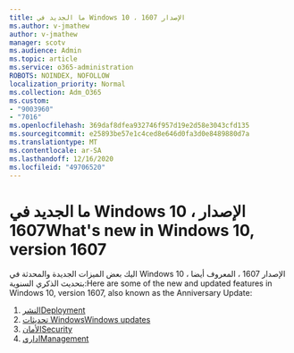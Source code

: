 ```yaml
---
title: ما الجديد في Windows 10 ، الإصدار 1607
ms.author: v-jmathew
author: v-jmathew
manager: scotv
ms.audience: Admin
ms.topic: article
ms.service: o365-administration
ROBOTS: NOINDEX, NOFOLLOW
localization_priority: Normal
ms.collection: Adm_O365
ms.custom:
- "9003960"
- "7016"
ms.openlocfilehash: 369daf8dfea932746f957d19e2d58e3043cfd135
ms.sourcegitcommit: e25893be57e1c4ced8e646d0fa3d0e8489880d7a
ms.translationtype: MT
ms.contentlocale: ar-SA
ms.lasthandoff: 12/16/2020
ms.locfileid: "49706520"
---
```

# <a name="whats-new-in-windows-10-version-1607"></a><span data-ttu-id="0a6de-102">ما الجديد في Windows 10 ، الإصدار 1607</span><span class="sxs-lookup"><span data-stu-id="0a6de-102">What's new in Windows 10, version 1607</span></span>

<span data-ttu-id="0a6de-103">اليك بعض الميزات الجديدة والمحدثة في Windows 10 ، الإصدار 1607 ، المعروف أيضا بتحديث الذكري السنوية:</span><span class="sxs-lookup"><span data-stu-id="0a6de-103">Here are some of the new and updated features in Windows 10, version 1607, also known as the Anniversary Update:</span></span>

1. [<span data-ttu-id="0a6de-104">النشر</span><span class="sxs-lookup"><span data-stu-id="0a6de-104">Deployment</span></span>](https://go.microsoft.com/fwlink/?linkid=2114462)
2. [<span data-ttu-id="0a6de-105">تحديثات Windows</span><span class="sxs-lookup"><span data-stu-id="0a6de-105">Windows updates</span></span>](https://go.microsoft.com/fwlink/?linkid=2114463)
3. [<span data-ttu-id="0a6de-106">الأمان</span><span class="sxs-lookup"><span data-stu-id="0a6de-106">Security</span></span>](https://go.microsoft.com/fwlink/?linkid=2114270)
4. [<span data-ttu-id="0a6de-107">اداري</span><span class="sxs-lookup"><span data-stu-id="0a6de-107">Management</span></span>](https://go.microsoft.com/fwlink/?linkid=2114271)
